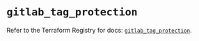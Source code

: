 # `gitlab_tag_protection`

Refer to the Terraform Registry for docs: [`gitlab_tag_protection`](https://registry.terraform.io/providers/gitlabhq/gitlab/17.6.0/docs/resources/tag_protection).
